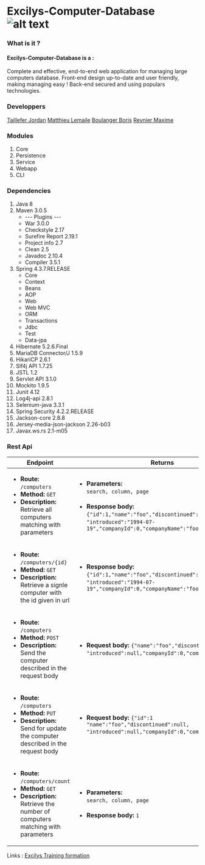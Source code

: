 # Excilys-Computer-Database ![alt text][logo]

[logo]:http://excilysffg.cluster003.ovh.net/wp-content/uploads/2017/01/excilys495-295.png "Logo Excilys"
### What is it ?
#### Excilys-Computer-Database is a :
Complete and effective, end-to-end web application for managing large computers database.
Front-end design up-to-date and user friendly, making managing easy !
Back-end secured and using populars technologies.

### Developpers 
[Taillefer Jordan](https://github.com/jordantaillefer/)
[Matthieu Lemaile](https://github.com/MatthieuLemaile/)
[Boulanger Boris](https://github.com/borisblngr")
[Reynier Maxime](https://github.com/MaximeRnR/)



### Modules

1. Core
2. Persistence
3. Service
4. Webapp
5. CLI


### Dependencies

1. Java 8
2. Maven 3.0.5
   * --- Plugins ---
   * War 3.0.0
   * Checkstyle  2.17
   * Surefire Report 2.19.1
   * Project info 2.7
   * Clean 2.5
   * Javadoc 2.10.4
   * Compiler 3.5.1
3. Spring 4.3.7.RELEASE
   * Core
   * Context
   * Beans
   * AOP
   * Web
   * Web MVC
   * ORM
   * Transactions
   * Jdbc
   * Test
   * Data-jpa 
4. Hibernate 5.2.6.Final
5. MariaDB Connector/J 1.5.9
6. HikariCP 2.6.1
7. Slf4j API 1.7.25
8. JSTL 1.2
9. Servlet API 3.1.0
10. Mockito 1.9.5
11. Junit 4.12
12. Log4j-api 2.8.1
13. Selenium-java 3.3.1
14. Spring Security 4.2.2.RELEASE
15. Jackson-core 2.8.8
16. Jersey-media-json-jackson 2.26-b03
17. Javax.ws.rs 2.1-m05


### Rest Api

| Endpoint | Returns |
| ----- | ------ |
| <ul> <li> **Route:**  ``/computers`` </li> <li> **Method:** ``GET`` </li> <li> **Description:** Retrieve all computers matching with parameters </li> </ul> | <ul> <li> **Parameters:** </br> ``search, column, page`` </li> </br> <li> **Response body:** ``{"id":1,"name":"foo","discontinued":null,``</br>``"introduced":"1994-07-19","companyId":0,"companyName":"foo"}`` </li></ul>|
| <ul> <li> **Route:**  ``/computers/{id}`` </li> <li> **Method:** ``GET`` </li> <li> **Description:** Retrieve a signle computer with the id given in url </li> </ul> | <ul> <li> **Response body:** ``{"id":1,"name":"foo","discontinued":null,``</br>``"introduced":"1994-07-19","companyId":0,"companyName":"foo"}`` </li></ul>|
| <ul> <li> **Route:**  ``/computers`` </li> <li> **Method:** ``POST`` </li> <li> **Description:** Send the computer described in the request body </li> </ul> | <ul> <li> **Request body:** ``{"name":"foo","discontinued":null,``</br>``"introduced":null,"companyId":0,"companyName":"foo"}`` </li></ul>|
| <ul> <li> **Route:**  ``/computers`` </li> <li> **Method:** ``PUT`` </li> <li> **Description:** Send for update the computer described in the request body  </li> </ul> | <ul> <li> **Request body:** ``{"id":1 "name":"foo","discontinued":null,``</br>``"introduced":null,"companyId":0,"companyName":"foo"}`` </li></ul>|
| <ul> <li> **Route:**  ``/computers/count`` </li> <li> **Method:** ``GET`` </li> <li> **Description:** Retrieve the number of computers matching with parameters </li> </ul> | <ul> <li> **Parameters:** </br> ``search, column, page`` </li> </br> <li> **Response body:** ``1`` </li></ul>|



Links : 
[Excilys Training formation](https://github.com/excilys/training-java "Github of the formation")





